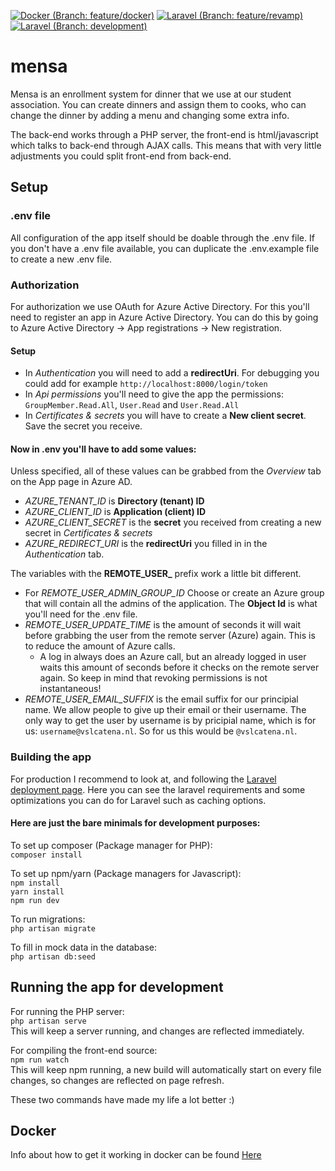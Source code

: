 [![Docker (Branch: feature/docker)](https://github.com/VSLCatena/mensa/actions/workflows/docker-publish.yml/badge.svg?branch=feature%2docker)](https://github.com/VSLCatena/mensa/actions/workflows/docker-publish.yml)
[![Laravel (Branch: feature/revamp)](https://github.com/VSLCatena/mensa/actions/workflows/laravel.yml/badge.svg?branch=feature%2Frevamp)](https://github.com/VSLCatena/mensa/actions/workflows/laravel.yml)
[![Laravel (Branch: development)](https://github.com/VSLCatena/mensa/actions/workflows/laravel.yml/badge.svg?branch=development)](https://github.com/VSLCatena/mensa/actions/workflows/laravel.yml)


# mensa
Mensa is an enrollment system for dinner that we use at our student association.
You can create dinners and assign them to cooks, who can change the dinner by adding a menu and changing some extra 
info.

The back-end works through a PHP server, the front-end is html/javascript which talks to back-end through AJAX calls.
This means that with very little adjustments you could split front-end from back-end.


## Setup

### .env file
All configuration of the app itself should be doable through the .env file.
If you don't have a .env file available, you can duplicate the .env.example file to create a new .env file.

### Authorization
For authorization we use OAuth for Azure Active Directory. For this you'll need to register an app in Azure Active 
Directory. You can do this by going to Azure Active Directory -> App registrations -> New registration.

#### Setup
- In _Authentication_ you will need to add a **redirectUri**. For debugging you could add for example 
  `http://localhost:8000/login/token`
- In _Api permissions_ you'll need to give the app the permissions: `GroupMember.Read.All`, `User.Read` and 
  `User.Read.All`
- In _Certificates & secrets_ you will have to create a **New client secret**. Save the secret you receive.

#### Now in .env you'll have to add some values:
Unless specified, all of these values can be grabbed from the _Overview_ tab on the App page in Azure AD.
- _AZURE_TENANT_ID_ is **Directory (tenant) ID**
- _AZURE_CLIENT_ID_ is **Application (client) ID**
- _AZURE_CLIENT_SECRET_ is the **secret** you received from creating a new secret in _Certificates & secrets_
- _AZURE_REDIRECT_URI_ is the **redirectUri** you filled in in the _Authentication_ tab.

The variables with the **REMOTE_USER_** prefix work a little bit different.
- For _REMOTE_USER_ADMIN_GROUP_ID_ Choose or create an Azure group that will contain all the admins of the application.
  The **Object Id** is what you'll need for the .env file.
- _REMOTE_USER_UPDATE_TIME_ is the amount of seconds it will wait before grabbing the user from the remote server 
  (Azure) again. This is to reduce the amount of Azure calls. 
  - A log in always does an Azure call, but an already logged in user waits this amount of seconds before it checks on
    the remote server again. So keep in mind that revoking permissions is not instantaneous!
- _REMOTE_USER_EMAIL_SUFFIX_ is the email suffix for our principial name. We allow people to give up their email or 
  their username. The only way to get the user by username is by pricipial name, which is for us: 
  `username@vslcatena.nl`. So for us this would be `@vslcatena.nl`.
  

### Building the app
For production I recommend to look at, and following the 
[Laravel deployment page](https://laravel.com/docs/8.x/deployment). 
Here you can see the laravel requirements and some optimizations you can do for Laravel such as caching options.

#### Here are just the bare minimals for development purposes:
To set up composer (Package manager for PHP):  
`composer install`

To set up npm/yarn (Package managers for Javascript):  
`npm install`  
`yarn install`  
`npm run dev`

To run migrations:  
`php artisan migrate`

To fill in mock data in the database:  
`php artisan db:seed`



## Running the app for development
For running the PHP server:  
`php artisan serve`  
This will keep a server running, and changes are reflected immediately.  

For compiling the front-end source:  
`npm run watch`  
This will keep npm running, a new build will automatically start on every file changes,
so changes are reflected on page refresh.

These two commands have made my life a lot better :)


## Docker
Info about how to get it working in docker can be found [Here](docs/DOCKER.md)